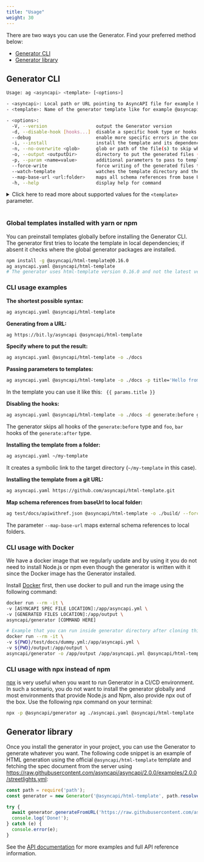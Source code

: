```yaml
---
title: "Usage"
weight: 30
---
```


There are two ways you can use the Generator. Find your preferred method below:
- [Generator CLI](#generator-in-cli)
- [Generator library](#generator-library)

## Generator CLI
```bash
Usage: ag <asyncapi> <template> [<options>]

- <asyncapi>: Local path or URL pointing to AsyncAPI file for example https://bit.ly/asyncapi
- <template>: Name of the generator template like for example @asyncapi/html-template or https://github.com/asyncapi/html-template

- <options>:
  -V, --version                  output the Generator version
  -d, --disable-hook [hooks...]  disable a specific hook type or hooks from a given hook type
  --debug                        enable more specific errors in the console
  -i, --install                  install the template and its dependencies (defaults to false)
  -n, --no-overwrite <glob>      glob or path of the file(s) to skip when regenerating
  -o, --output <outputDir>       directory to put the generated files (defaults to current directory)
  -p, --param <name=value>       additional parameters to pass to templates
  --force-write                  force writing of the generated files to a given directory even if it is a Git repository with unstaged files or not empty dir (defaults to false)
  --watch-template               watches the template directory and the AsyncAPI document, and re-generate the files when changes occur. Ignores the output directory. This flag should be used only for template development.
  --map-base-url <url:folder>    maps all schema references from base URL to local folder
  -h, --help                     display help for command
```

<details>
  <summary>Click here to read more about supported values for the <code>&lt;template&gt;</code> parameter.</summary>
  <br>
  All [templates](template.md) are installable npm packages. Therefore, the value of <code>&lt;template&gt;</code> can be anything supported by <code>npm install</code>. Here's a summary of the possibilities:
  <br><br>
  <pre><code>
  npm install [&lt;@scope&gt;/]&lt;name&gt;
  npm install [&lt;@scope&gt;/]&lt;name&gt;@&lt;tag&gt;
  npm install [&lt;@scope&gt;/]&lt;name&gt;@&lt;version&gt;
  npm install [&lt;@scope&gt;/]&lt;name&gt;@&lt;version range&gt;
  npm install &lt;git-host&gt;:&lt;git-user&gt;/&lt;repo-name&gt;
  npm install &lt;git repo url&gt;
  npm install &lt;tarball file&gt;
  npm install &lt;tarball url&gt;
  npm install &lt;folder&gt;</code></pre>
</details>
<br>

### Global templates installed with yarn or npm

You can preinstall templates globally before installing the Generator CLI. The generator first tries to locate the template in local dependencies; if absent it checks where the global generator packages are installed.

```bash
npm install -g @asyncapi/html-template@0.16.0
ag asyncapi.yaml @asyncapi/html-template
# The generator uses html-template version 0.16.0 and not the latest version.
```

### CLI usage examples

**The shortest possible syntax:**
```bash
ag asyncapi.yaml @asyncapi/html-template
```

**Generating from a URL:**
```bash
ag https://bit.ly/asyncapi @asyncapi/html-template
```

**Specify where to put the result:**
```bash
ag asyncapi.yaml @asyncapi/html-template -o ./docs
```

**Passing parameters to templates:**
```bash
ag asyncapi.yaml @asyncapi/html-template -o ./docs -p title='Hello from param'
```

In the template you can use it like this: ` {{ params.title }}`

**Disabling the hooks:**
```bash
ag asyncapi.yaml @asyncapi/html-template -o ./docs -d generate:before generate:after=foo,bar
```

The generator skips all hooks of the `generate:before` type and `foo`, `bar` hooks of the `generate:after` type.

**Installing the template from a folder:**
```bash
ag asyncapi.yaml ~/my-template
```

It creates a symbolic link to the target directory (`~/my-template` in this case).

**Installing the template from a git URL:**
```bash
ag asyncapi.yaml https://github.com/asyncapi/html-template.git
```

**Map schema references from baseUrl to local folder:**
```bash
ag test/docs/apiwithref.json @asyncapi/html-template -o ./build/ --force-write --map-base-url https://schema.example.com/crm/:./test/docs/
```

The parameter `--map-base-url` maps external schema references to local folders.

### CLI usage with Docker

We have a docker image that we regularly update and by using it you do not need to install Node.js or npm even though the generator is written with it since the Docker image has the Generator installed.

Install [Docker](https://docs.docker.com/get-docker/) first, then use docker to pull and run the image using the following command:

```bash
docker run --rm -it \
-v [ASYNCAPI SPEC FILE LOCATION]:/app/asyncapi.yml \
-v [GENERATED FILES LOCATION]:/app/output \
asyncapi/generator [COMMAND HERE]

# Example that you can run inside generator directory after cloning this repository. First, you specify the mount in the location of your AsyncAPI specification file and then you mount it in the directory where the generation result should be saved.
docker run --rm -it \
-v ${PWD}/test/docs/dummy.yml:/app/asyncapi.yml \
-v ${PWD}/output:/app/output \
asyncapi/generator -o /app/output /app/asyncapi.yml @asyncapi/html-template --force-write
```

### CLI usage with npx instead of npm

[npx](https://www.npmjs.com/package/npx) is very useful when you want to run Generator in a CI/CD environment. In such a scenario, you do not want to install the generator globally and most environments that provide Node.js and Npm, also provide npx out of the box. Use the following npx command on your terminal:

```bash
npx -p @asyncapi/generator ag ./asyncapi.yaml @asyncapi/html-template
```

## Generator library
Once you install the generator in your project, you can use the Generator to generate whatever you want. The following code snippet is an example of HTML generation using the official `@asyncapi/html-template` template and fetching the spec document from the server using https://raw.githubusercontent.com/asyncapi/asyncapi/2.0.0/examples/2.0.0/streetlights.yml:

```js
const path = require('path');
const generator = new Generator('@asyncapi/html-template', path.resolve(__dirname, 'example'));

try {
  await generator.generateFromURL('https://raw.githubusercontent.com/asyncapi/asyncapi/2.0.0/examples/2.0.0/streetlights.yml');
  console.log('Done!');
} catch (e) {
  console.error(e);
}
```

See the [API documentation](api.md) for more examples and full API reference information.
